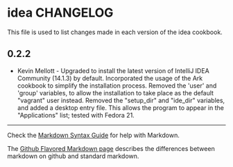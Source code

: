 idea CHANGELOG
==============

This file is used to list changes made in each version of the idea cookbook.

0.2.2
-----
- Kevin Mellott - Upgraded to install the latest version of IntelliJ IDEA Community (14.1.3) by default. Incorporated the usage of the Ark cookbook to simplify the installation process.
 Removed the 'user' and 'group' variables, to allow the installation to take place as the default "vagrant" user instead. Removed the "setup_dir" and "ide_dir" variables, and
 added a desktop entry file. This allows the program to appear in the "Applications" list; tested with Fedora 21.

- - -
Check the [Markdown Syntax Guide](http://daringfireball.net/projects/markdown/syntax) for help with Markdown.

The [Github Flavored Markdown page](http://github.github.com/github-flavored-markdown/) describes the differences between markdown on github and standard markdown.

